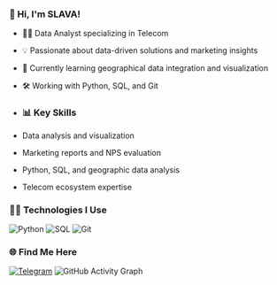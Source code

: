 ### 👋 Hi, I'm SLAVA!
- 🧑‍💻 Data Analyst specializing in Telecom
- 💡 Passionate about data-driven solutions and marketing insights
- 🌱 Currently learning geographical data integration and visualization
- 🛠️ Working with Python, SQL, and Git
 
- ### 📊 Key Skills
- Data analysis and visualization
- Marketing reports and NPS evaluation
- Python, SQL, and geographic data analysis
- Telecom ecosystem expertise

### 👨‍💻 Technologies I Use
![Python](https://img.shields.io/badge/Python-3.8%2B-blue?logo=python&logoColor=white)
![SQL](https://img.shields.io/badge/SQL-Structured-blue)
![Git](https://img.shields.io/badge/Git-Distributed-orange?logo=git)

### 🌐 Find Me Here
[![Telegram](https://img.shields.io/badge/Telegram-Contact-blue?logo=telegram)](https://t.me/YaroslavG)
![GitHub Activity Graph](https://github-readme-activity-graph.vercel.app/graph?username=your-github-username&theme=radical)
